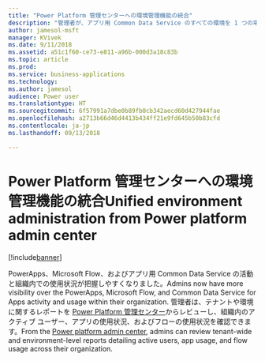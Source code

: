 ```yaml
---
title: "Power Platform 管理センターへの環境管理機能の統合"
description: "管理者が、アプリ用 Common Data Service のすべての環境を 1 つの場所からプロビジョニングし、監視し、管理できるようになります"
author: jamesol-msft
manager: KVivek
ms.date: 9/11/2018
ms.assetid: a51c1f60-ce73-e811-a96b-000d3a18c83b
ms.topic: article
ms.prod: 
ms.service: business-applications
ms.technology: 
ms.author: jamesol
audience: Power user
ms.translationtype: HT
ms.sourcegitcommit: 6f57991a7dbe0b89fb0cb342aecd60d427944fae
ms.openlocfilehash: a2713b66d46d4413b434ff21e9fd645b50b83cfd
ms.contentlocale: ja-jp
ms.lasthandoff: 09/13/2018

---
```

# <a name="unified-environment-administration-from-power-platform-admin-center"></a><span data-ttu-id="5c250-103">Power Platform 管理センターへの環境管理機能の統合</span><span class="sxs-lookup"><span data-stu-id="5c250-103">Unified environment administration from Power platform admin center</span></span>


[!include[banner](../../includes/banner.md)]

<span data-ttu-id="5c250-104">PowerApps、Microsoft Flow、およびアプリ用 Common Data Service の活動と組織内での使用状況が把握しやすくなりました。</span><span class="sxs-lookup"><span data-stu-id="5c250-104">Admins now have more visibility over the PowerApps, Microsoft Flow, and Common Data Service for Apps activity and usage within their organization.</span></span> <span data-ttu-id="5c250-105">管理者は、テナントや環境に関するレポートを [Power Platform 管理センター](https://go.microsoft.com/fwlink/?linkid=875536)からレビューし、組織内のアクティブ ユーザー、アプリの使用状況、およびフローの使用状況を確認できます。</span><span class="sxs-lookup"><span data-stu-id="5c250-105">From the [Power platform admin center](https://go.microsoft.com/fwlink/?linkid=875536), admins can review tenant-wide and environment-level reports detailing active users, app usage, and flow usage across their organization.</span></span>

